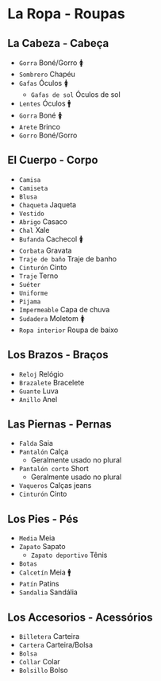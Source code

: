 # La Ropa - Roupas

## La Cabeza - Cabeça

-   `Gorra` Boné/Gorro 🚺
-   `Sombrero` Chapéu
-   `Gafas` Óculos 🚺
    -   `Gafas de sol` Óculos de sol
-   `Lentes` Óculos 🚹
-   `Gorra` Boné 🚺
-   `Arete` Brinco
-   `Gorro` Boné/Gorro

## El Cuerpo - Corpo

-   `Camisa`
-   `Camiseta`
-   `Blusa`
-   `Chaqueta` Jaqueta
-   `Vestido`
-   `Abrigo` Casaco
-   `Chal` Xale
-   `Bufanda` Cachecol 🚺
-   `Corbata` Gravata
-   `Traje de baño` Traje de banho
-   `Cinturón` Cinto
-   `Traje` Terno
-   `Suéter`
-   `Uniforme`
-   `Pijama`
-   `Impermeable` Capa de chuva
-   `Sudadera` Moletom 🚺
-   `Ropa interior` Roupa de baixo

## Los Brazos - Braços

-   `Reloj` Relógio
-   `Brazalete` Bracelete
-   `Guante` Luva
-   `Anillo` Anel

## Las Piernas - Pernas

-   `Falda` Saia
-   `Pantalón` Calça
    -   Geralmente usado no plural
-   `Pantalón corto` Short
    -   Geralmente usado no plural
-   `Vaqueros` Calças jeans
-   `Cinturón` Cinto

## Los Pies - Pés

-   `Media` Meia
-   `Zapato` Sapato
    -   `Zapato deportivo` Tênis
-   `Botas`
-   `Calcetín` Meia 🚹
-   `Patín` Patins
-   `Sandalia` Sandália

## Los Accesorios - Acessórios

-   `Billetera` Carteira
-   `Cartera` Carteira/Bolsa
-   `Bolsa`
-   `Collar` Colar
-   `Bolsillo` Bolso
